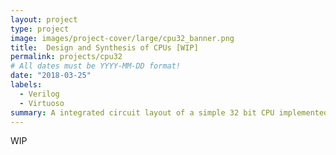 ```yaml
---
layout: project
type: project
image: images/project-cover/large/cpu32_banner.png
title:  Design and Synthesis of CPUs [WIP]
permalink: projects/cpu32
# All dates must be YYYY-MM-DD format!
date: "2018-03-25"
labels:
  - Verilog
  - Virtuoso
summary: A integrated circuit layout of a simple 32 bit CPU implemented in Verilog 
---
```


WIP